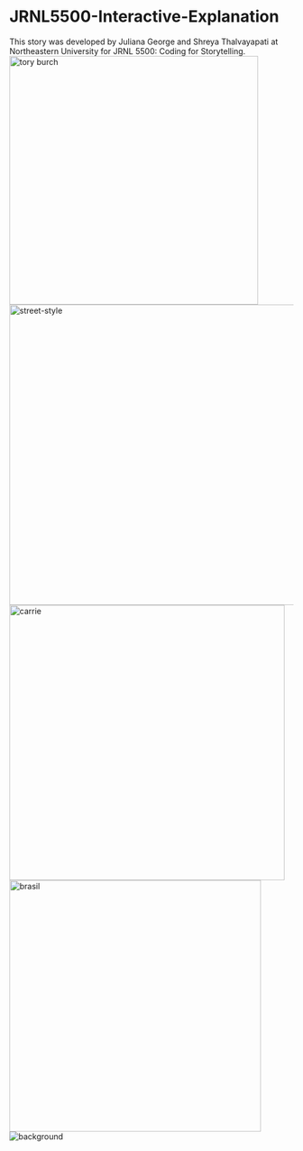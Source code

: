 # JRNL5500-Interactive-Explanation
This story was developed by Juliana George and Shreya Thalvayapati at Northeastern University for JRNL 5500: Coding for Storytelling. 
<img width="441" alt="tory burch" src="https://github.com/user-attachments/assets/0d43301a-f84c-40d4-a2b5-3282dc7732c4"/>
<img width="533" alt="street-style" src="https://github.com/user-attachments/assets/5f57e85d-ebec-45e9-be2e-70196f68e255" />
<img width="488" alt="carrie" src="https://github.com/user-attachments/assets/b1eacfec-b8f1-463c-bc25-fa8292e8440f" />
<img width="446" alt="brasil" src="https://github.com/user-attachments/assets/1b51314f-7079-4394-b8a5-a12e61c9619f" />
![background](https://github.com/user-attachments/assets/1692295c-2d89-44f2-9034-f43b859dff1c)
